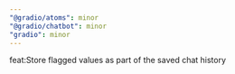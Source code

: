 ```yaml
---
"@gradio/atoms": minor
"@gradio/chatbot": minor
"gradio": minor
---
```


feat:Store flagged values as part of the saved chat history
